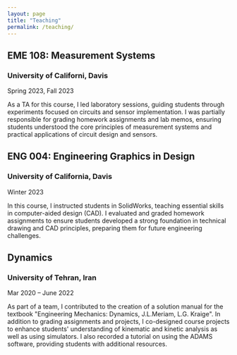 ```yaml
---
layout: page
title: "Teaching"
permalink: /teaching/
---
```


<div class="teaching-section">
  <div class="course-list">
    <!-- Course 1: Measurement Systems -->
    <div class="course">
      <h2>EME 108: Measurement Systems </h2><h3> <p class="institution">University of Californi, Davis</p> </h3>
      <span class="semester">Spring 2023, Fall 2023</span>
      <p class="description">As a TA for this course, I led laboratory sessions, guiding students through experiments focused on circuits and sensor implementation. I was partially responsible for grading homework assignments and lab memos, ensuring students understood the core principles of measurement systems and practical applications of circuit design and sensors.</p>
    </div>
    <!-- Course 2: Engineering Graphics in Design -->
    <div class="course">
      <h2>ENG 004: Engineering Graphics in Design </h2><h3><p class="institution">University of California, Davis</p> </h3>
      <span class="semester">Winter 2023</span>
      <p class="description">In this course, I instructed students in SolidWorks, teaching essential skills in computer-aided design (CAD). I evaluated and graded homework assignments to ensure students developed a strong foundation in technical drawing and CAD principles, preparing them for future engineering challenges.</p>
    </div>
    <!-- Course 3: Dynamics -->
    <div class="course">
      <h2>Dynamics </h2><h3><p class="institution">University of Tehran, Iran</p> </h3>
      <span class="semester">Mar 2020 – June 2022</span>
      <p class="description">As part of a team, I contributed to the creation of a solution manual for the textbook "Engineering Mechanics: Dynamics, J.L.Meriam, L.G. Kraige". In addition to grading assignments and projects, I co-designed course projects to enhance students' understanding of kinematic and kinetic analysis as well as using simulators. I also recorded a tutorial on using the ADAMS software, providing students with additional resources.</p>
    </div>
  </div>
</div>